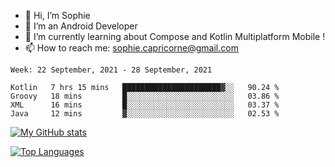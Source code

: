 - 👋 Hi, I’m Sophie
- 👀 I’m an Android Developer
- 🌱 I’m currently learning about Compose and Kotlin Multiplatform Mobile !
- 📫 How to reach me: sophie.capricorne@gmail.com


<!--START_SECTION:waka-->
```text
Week: 22 September, 2021 - 28 September, 2021

Kotlin   7 hrs 15 mins   ██████████████████████▓░░   90.24 % 
Groovy   18 mins         █░░░░░░░░░░░░░░░░░░░░░░░░   03.86 % 
XML      16 mins         █░░░░░░░░░░░░░░░░░░░░░░░░   03.37 % 
Java     12 mins         ▓░░░░░░░░░░░░░░░░░░░░░░░░   02.53 % 
```
<!--END_SECTION:waka-->

[![My GitHub stats](https://github-readme-stats.vercel.app/api?username=sophicapri&show_icons=true&theme=buefy)](https://github.com/anuraghazra/github-readme-stats)

[![Top Languages](https://github-readme-stats.vercel.app/api/top-langs/?username=sophicapri&langs_count=3&layout=compact)](https://github.com/anuraghazra/github-readme-stats)

